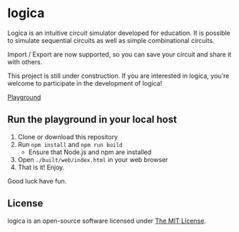 logica
================================================================
Logica is an intuitive circuit simulator developed for education.
It is possible to simulate sequential circuits as well as simple combinational circuits.

Import / Export are now supported, so you can save your circuit and share it with others.

This project is still under construction.
If you are interested in logica, you're welcome to participate in the development of logica!

[Playground](https://syuilo.com/logica)

Run the playground in your local host
----------------------------------------------------------------
1. Clone or download this repository
2. Run `npm install` and `npm run build`
   * Ensure that Node.js and npm are installed
3. Open `./built/web/index.html` in your web browser
4. That is it! Enjoy.

Good luck have fun.

License
----------------------------------------------------------------
logica is an open-source software licensed under [The MIT License](LICENSE).
